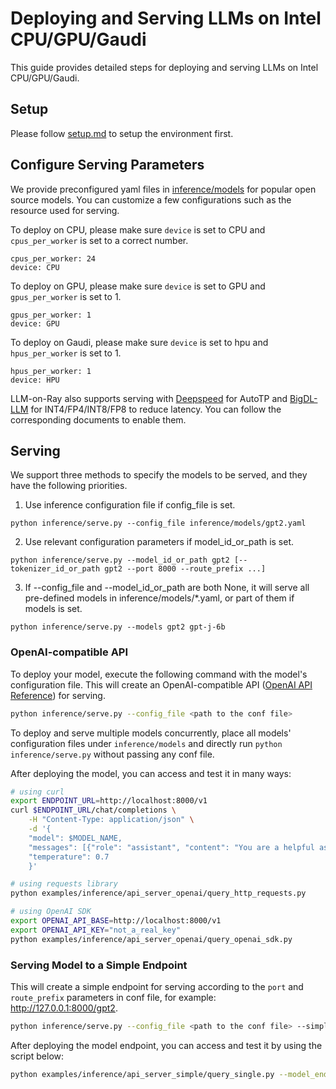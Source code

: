 # Deploying and Serving LLMs on Intel CPU/GPU/Gaudi

This guide provides detailed steps for deploying and serving LLMs on Intel CPU/GPU/Gaudi.

## Setup
Please follow [setup.md](setup.md) to setup the environment first.


## Configure Serving Parameters
We provide preconfigured yaml files in [inference/models](../inference/models) for popular open source models. You can customize a few configurations such as the resource used for serving. 

To deploy on CPU, please make sure `device` is set to CPU and `cpus_per_worker` is set to a correct number.
```
cpus_per_worker: 24
device: CPU
```
To deploy on GPU, please make sure `device` is set to GPU and `gpus_per_worker` is set to 1.
```
gpus_per_worker: 1
device: GPU
```
To deploy on Gaudi, please make sure `device` is set to hpu and `hpus_per_worker` is set to 1.
```
hpus_per_worker: 1
device: HPU
```
LLM-on-Ray also supports serving with [Deepspeed](serve_deepspeed.md) for AutoTP and [BigDL-LLM](serve_bigdl.md) for INT4/FP4/INT8/FP8 to reduce latency. You can follow the corresponding documents to enable them.

## Serving
We support three methods to specify the models to be served, and they have the following priorities.
1. Use inference configuration file if config_file is set.
```
python inference/serve.py --config_file inference/models/gpt2.yaml
```
2. Use relevant configuration parameters if model_id_or_path is set.
```
python inference/serve.py --model_id_or_path gpt2 [--tokenizer_id_or_path gpt2 --port 8000 --route_prefix ...]
```
3. If --config_file and --model_id_or_path are both None, it will serve all pre-defined models in inference/models/*.yaml, or part of them if models is set.
```
python inference/serve.py --models gpt2 gpt-j-6b
```
### OpenAI-compatible API
To deploy your model, execute the following command with the model's configuration file. This will create an OpenAI-compatible API ([OpenAI API Reference](https://platform.openai.com/docs/api-reference/chat)) for serving.
```bash
python inference/serve.py --config_file <path to the conf file>
```
To deploy and serve multiple models concurrently, place all models' configuration files under `inference/models` and directly run `python inference/serve.py` without passing any conf file.

After deploying the model, you can access and test it in many ways:
```bash
# using curl
export ENDPOINT_URL=http://localhost:8000/v1
curl $ENDPOINT_URL/chat/completions \
    -H "Content-Type: application/json" \
    -d '{
    "model": $MODEL_NAME,
    "messages": [{"role": "assistant", "content": "You are a helpful assistant."}, {"role": "user", "content": "Hello!"}],
    "temperature": 0.7
    }'

# using requests library
python examples/inference/api_server_openai/query_http_requests.py

# using OpenAI SDK
export OPENAI_API_BASE=http://localhost:8000/v1
export OPENAI_API_KEY="not_a_real_key"
python examples/inference/api_server_openai/query_openai_sdk.py
```
### Serving Model to a Simple Endpoint
This will create a simple endpoint for serving according to the `port` and `route_prefix` parameters in conf file, for example: http://127.0.0.1:8000/gpt2.
```bash
python inference/serve.py --config_file <path to the conf file> --simple
```
After deploying the model endpoint, you can access and test it by using the script below:
```bash
python examples/inference/api_server_simple/query_single.py --model_endpoint <the model endpoint URL>
```

